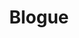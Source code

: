 ---
title: Blogue
type: blogue
layout: index
menuposition: blog
description: "Vos plus récentes nouvelles sur nos articles promotionnels de l'heure."
---